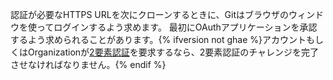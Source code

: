 認証が必要なHTTPS URLを次にクローンするときに、Gitはブラウザのウィンドウを使ってログインするよう求めます。 最初にOAuthアプリケーションを承認するよう求められることがあります。{% ifversion not ghae %}アカウントもしくはOrganizationが[2要素認証](/github/authenticating-to-github/securing-your-account-with-two-factor-authentication-2fa)を要求するなら、2要素認証のチャレンジを完了させなければなりません。{% endif %}
